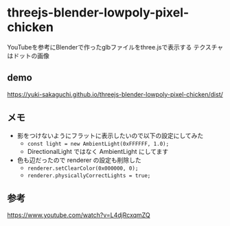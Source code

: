 # threejs-blender-lowpoly-pixel-chicken
YouTubeを参考にBlenderで作ったglbファイルをthree.jsで表示する
テクスチャはドットの画像

## demo
https://yuki-sakaguchi.github.io/threejs-blender-lowpoly-pixel-chicken/dist/

## メモ
- 影をつけないようにフラットに表示したいので以下の設定にしてみた
  - `const light = new AmbientLight(0xFFFFFF, 1.0);`
  - DirectionalLight ではなく AmbientLight にしてます
- 色も辺だったので renderer の設定も削除した
  - `renderer.setClearColor(0x000000, 0);`
  - `renderer.physicallyCorrectLights = true;`


## 参考
https://www.youtube.com/watch?v=L4djRcxqmZQ